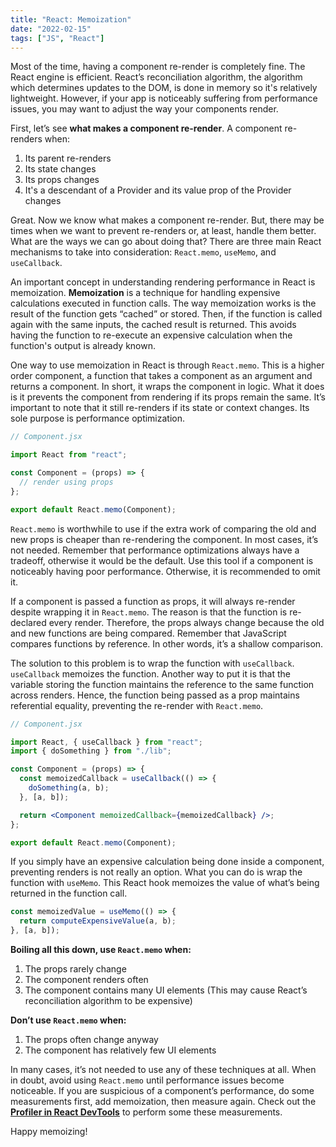 ```yaml
---
title: "React: Memoization"
date: "2022-02-15"
tags: ["JS", "React"]
---
```


Most of the time, having a component re-render is completely fine. The React engine is efficient. React’s reconciliation algorithm, the algorithm which determines updates to the DOM, is done in memory so it's relatively lightweight. However, if your app is noticeably suffering from performance issues, you may want to adjust the way your components render.

First, let’s see **what makes a component re-render**. A component re-renders when:

1. Its parent re-renders
2. Its state changes
3. Its props changes
4. It's a descendant of a Provider and its value prop of the Provider changes

Great. Now we know what makes a component re-render. But, there may be times when we want to prevent re-renders or, at least, handle them better. What are the ways we can go about doing that? There are three main React mechanisms to take into consideration: `React.memo`, `useMemo`, and `useCallback`.

An important concept in understanding rendering performance in React is memoization. **Memoization** is a technique for handling expensive calculations executed in function calls. The way memoization works is the result of the function gets “cached” or stored. Then, if the function is called again with the same inputs, the cached result is returned. This avoids having the function to re-execute an expensive calculation when the function's output is already known.

One way to use memoization in React is through `React.memo`. This is a higher order component, a function that takes a component as an argument and returns a component. In short, it wraps the component in logic. What it does is it prevents the component from rendering if its props remain the same. It’s important to note that it still re-renders if its state or context changes. Its sole purpose is performance optimization.

```jsx
// Component.jsx

import React from "react";

const Component = (props) => {
  // render using props
};

export default React.memo(Component);
```

`React.memo` is worthwhile to use if the extra work of comparing the old and new props is cheaper than re-rendering the component. In most cases, it’s not needed. Remember that performance optimizations always have a tradeoff, otherwise it would be the default. Use this tool if a component is noticeably having poor performance. Otherwise, it is recommended to omit it.

If a component is passed a function as props, it will always re-render despite wrapping it in `React.memo`. The reason is that the function is re-declared every render. Therefore, the props always change because the old and new functions are being compared. Remember that JavaScript compares functions by reference. In other words, it’s a shallow comparison.

The solution to this problem is to wrap the function with `useCallback`. `useCallback` memoizes the function. Another way to put it is that the variable storing the function maintains the reference to the same function across renders. Hence, the function being passed as a prop maintains referential equality, preventing the re-render with `React.memo`.

```jsx
// Component.jsx

import React, { useCallback } from "react";
import { doSomething } from "./lib";

const Component = (props) => {
  const memoizedCallback = useCallback(() => {
    doSomething(a, b);
  }, [a, b]);

  return <Component memoizedCallback={memoizedCallback} />;
};

export default React.memo(Component);
```

If you simply have an expensive calculation being done inside a component, preventing renders is not really an option. What you can do is wrap the function with `useMemo`. This React hook memoizes the value of what’s being returned in the function call.

```jsx
const memoizedValue = useMemo(() => {
  return computeExpensiveValue(a, b);
}, [a, b]);
```

**Boiling all this down, use `React.memo` when:**

1. The props rarely change
2. The component renders often
3. The component contains many UI elements (This may cause React’s reconciliation algorithm to be expensive)

**Don’t use `React.memo` when:**

1. The props often change anyway
2. The component has relatively few UI elements

In many cases, it’s not needed to use any of these techniques at all. When in doubt, avoid using `React.memo` until performance issues become noticeable. If you are suspicious of a component’s performance, do some measurements first, add memoization, then measure again. Check out the **[Profiler in React DevTools](https://reactjs.org/docs/optimizing-performance.html#profiling-components-with-the-devtools-profiler)** to perform some these measurements.

Happy memoizing!
